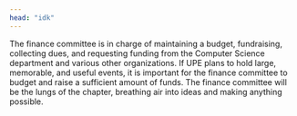 ```yaml
---
head: "idk"
---
```


The finance committee is in charge of maintaining a budget, fundraising, collecting dues, and requesting funding from the Computer Science department and various other organizations.
If UPE plans to hold large, memorable, and useful events, it is important for the finance committee to budget and raise a sufficient amount of funds.
The finance committee will be the lungs of the chapter, breathing air into ideas and making anything possible.
